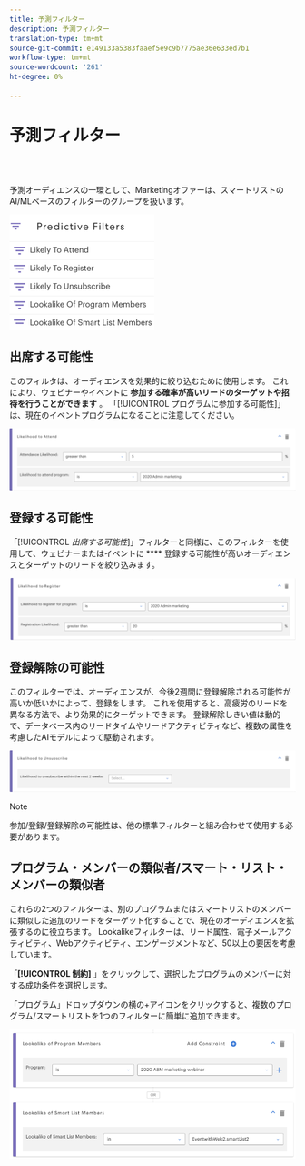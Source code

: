 ```yaml
---
title: 予測フィルター
description: 予測フィルター
translation-type: tm+mt
source-git-commit: e149133a5383faaef5e9c9b7775ae36e633ed7b1
workflow-type: tm+mt
source-wordcount: '261'
ht-degree: 0%

---
```



# 予測フィルター

<br> 

予測オーディエンスの一環として、Marketingオファーは、スマートリストのAI/MLベースのフィルターのグループを扱います。

![イメージ1](/help/sky/assets/predictive-audiences/predictive-filters/predictive-filters-1.png)

## 出席する可能性

このフィルタは、オーディエンスを効果的に絞り込むために使用します。 これにより、ウェビナーやイベントに **参加する確率が高いリードのターゲットや招待を行うことができます** 。 「[!UICONTROL プログラムに参加する可能性]」は、現在のイベントプログラムになることに注意してください。

![イメージ2](/help/sky/assets/predictive-audiences/predictive-filters/predictive-filters-2.png)

## 登録する可能性

「[!UICONTROL _出席する可能性_]」フィルターと同様に、このフィルターを使用して、ウェビナーまたはイベントに **** 登録する可能性が高いオーディエンスとターゲットのリードを絞り込みます。

![イメージ3](/help/sky/assets/predictive-audiences/predictive-filters/predictive-filters-3.png)

## 登録解除の可能性

このフィルターでは、オーディエンスが、今後2週間に登録解除される可能性が高いか低いかによって、登録をします。 これを使用すると、高疲労のリードを異なる方法で、より効果的にターゲットできます。 登録解除しきい値は動的で、データベース内のリードタイムやリードアクティビティなど、複数の属性を考慮したAIモデルによって駆動されます。

![画像4](/help/sky/assets/predictive-audiences/predictive-filters/predictive-filters-4.png)

>[!NOTE]
>
>参加/登録/登録解除の可能性は、他の標準フィルターと組み合わせて使用する必要があります。

## プログラム・メンバーの類似者/スマート・リスト・メンバーの類似者

これらの2つのフィルターは、別のプログラムまたはスマートリストのメンバーに類似した追加のリードをターゲット化することで、現在のオーディエンスを拡張するのに役立ちます。 Lookalikeフィルターは、リード属性、電子メールアクティビティ、Webアクティビティ、エンゲージメントなど、50以上の要因を考慮しています。

「**[!UICONTROL 制約]** 」をクリックして、選択したプログラムのメンバーに対する成功条件を選択します。

「プログラム」ドロップダウンの横の+アイコンをクリックすると、複数のプログラム/スマートリストを1つのフィルターに簡単に追加できます。

![画像5](/help/sky/assets/predictive-audiences/predictive-filters/predictive-filters-5.png)
